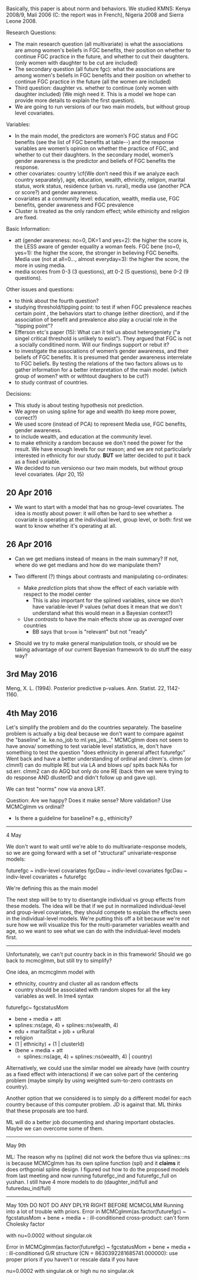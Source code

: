 
Basically, this paper is about norm and behaviors.
We studied KMNS: Kenya 2008/9, Mali 2006 (C: the report was in French), Nigeria 2008 and Sierra Leone 2008.

Research Questions:

* The main research question (all multivariate) is what the associations are among women's beliefs in FGC benefits, their position on whether to continue FGC practice in the future, and whether to cut their daughters. (only women with daughter to be cut are included)
* The secondary question (all future fgc):  what the associations are among women's beliefs in FGC benefits and their position on whether to continue FGC practice in the future (all the women are included)
* Third question:  daughter vs. whether to continue (only women with daughter included) (We migh need it.  This is a model we hope can provide more details to explain the first question).
* We are going to run versions of our two main models, but without group level covariates.


Variables:
* In the main model, the predictors are women’s FGC status and FGC benefits  (see the list of FGC benefits at table--) and the response variables are women’s opinion on whether the practice of FGC, and whether to cut their daughters.  In the secondary model, women’s gender awareness is the predictor and beliefs of FGC benefits the response.
* other covariates:  country \cf{We don’t need this if we analyze each country separately}, age, education, wealth, ethnicity, religion, marital status, work status, residence (urban vs. rural), media use (another PCA or score?) and gender awareness.
* covariates at a community level:  education, wealth, media use, FGC benefits, gender awareness and FGC prevalence
* Cluster is treated as the only random effect; while ethinicity and religion are fixed.

Basic Information:
* att (gender awareness: no=0, DK=1 and yes=2):  the higher the score is, the LESS aware of gender equality a woman feels.  FGC bene (no=0, yes=1):  the higher the score, the stronger in believing FGC beneifts.  Media use (not at all=0..., almost everyday=3):  the higher the score, the more in using media.
* media scores from 0-3 (3 questions), att 0-2 (5 questions), bene 0-2 (9 questions).

Other issues and questions:
* to think about the fourth question?
* studying threshold/tipping point: to test if when FGC prevalence reaches certain point , the behaviors start to change (either direction), and if the association of benefit and prevalence also play a crucial role in the "tipping point"?
* Efferson etc's paper (15):  What can it tell us about heterogeniety ("a singel critical threshold is unlikely to exist"). They argued that FGC is not a socially conditined norm.  Will our findings support or rebut it?
* to investigate the associations of women’s gender awareness, and their beliefs of FGC benefits.  It is presumed that gender awareness interrelate to FGC beliefs.  By testing the relations of the two factors allows us to gather information for a better interpretation of the main model. (which group of women?  with or withtout daughers to be cut?)
* to study contrast of countries.

Decisions:
* This study is about testing hypothesis not prediction.
* We agree on using spline for age and wealth (to keep more power, correct?)
* We used score (instead of PCA) to represent Media use, FGC benefits, gender awareness.
* to include wealth, and education at the community level.
* to make ethnicity a random because we don't need the power for the result.  We have enough levels for our reason; and we are not particularly interested in ethnicity for our study.  __BUT__ we latter decided to put it back as a fixed variable.
* We decided to run versionso our two main models, but without group level covariates. (Apr 20, 15)

## 20 Apr 2016

* We want to start with a model that has no group-level covariates. The idea is mostly about power: it will often be hard to see whether a covariate is operating at the individual level, group level, or both: first we want to know whether it's operating at all.

## 26 Apr 2016

* Can we get medians instead of means in the main summary? If not, where do we get medians and how do we manipulate them?

* Two different (?) things about contrasts and manipulating co-ordinates:
  * Make _prediction_ plots that show the effect of each variable with respect to the model center
    * This is also important for the splined variables, since we don't have variable-level P values (what does it mean that we don't understand what this would mean in a Bayesian context?)
  * Use _contrasts_ to have the main effects show up as _averaged_ over countries
    * BB says that `broom` is "relevant" but not "ready"

* Should we try to make general manipulation tools, or should we be taking advantage of our current Bayesian framework to do stuff the easy way?


## 3rd May 2016
Meng, X. L. (1994). Posterior predictive p-values. Ann. Statist. 22, 1142-1160.

## 4th May 2016
Let's simplify the problem and do the countries separately. The baseline problem is actually a big deal because we don't want to compare against the "baseline" ie. ke.no_job to ml.yes_job..." 
MCMCglmm does not seem to have anova/ something to test variable level statistics, ie, don't have something to test the question "does ethnicity in general affect futurefgc"
Went back and have a better understanding of ordinal and clmm's. clmm (or clmm1) can do multiple RE but via LA and blows up/ spits back NAs for sd.err. clmm2 can do AGQ but only do one RE (back then we were trying to do response AND dlusterID and didn't follow up and gave up). 

We can test "norms" now via anova LRT. 

Question: Are we happy? Does it make sense? More validation? Use MCMCglmm vs ordinal? 
* Is there a guideline for baseline?  e.g., ethinicity?


----------------------------------------------------------------------

4 May

We don't want to wait until we're able to do multivariate-response models, so we are going forward with a set of "structural" univariate-response models:

futurefgc ~ indiv-level covariates
fgcDau ~ indiv-level covariates
fgcDau ~ indiv-level covariates + futurefgc

We're defining this as the main model

The next step will be to try to disentangle individual vs group effects from these models. The idea will be that if we put in normalized individual-level and group-level covariates, they should compete to explain the effects seen in the individual-level models. We're putting this off a bit because we're not sure how we will visualize this for the multi-parameter variables wealth and age, so we want to see what we can do with the individual-level models first.

----------------------------------------------------------------------

Unfortunately, we can't put country back in in this framework! Should we go back to mcmcglmm, but still try to simplify?

One idea, an mcmcglmm model with
* ethnicity, country and cluster all as random effects
* country should be associated with random slopes for all the key variables as well. In lme4 syntax

futurefgc~
  fgcstatusMom
  + bene + media + att
  + splines::ns(age, 4) + splines::ns(wealth, 4)
  + edu + maritalStat + job + urRural
  + religion
  + (1 | ethnicity) + (1 | clusterId)
  + (bene + media + att 
    + splines::ns(age, 4) + splines::ns(wealth, 4)
  | country)

Alternatively, we could use the similar model we already have (with country as a fixed effect with interactions) if we can solve part of the centering problem (maybe simply by using weighted sum-to-zero contrasts on country).

Another option that we considered is to simply do a different model for each country because of this computer problem. JD is against that. ML thinks that these proposals are too hard.

ML will do a better job documenting and sharing important obstacles. Maybe we can overcome some of them.

----------------------------------------------------------------------

May 9th

ML: The reason why ns (spline) did not work the before thus via splines:::ns is because MCMCglmm has its own spline function (spl) and it __claims__ it does orthgonial spline design. I figured out how to do the proposed models from last meeting and now running futurefgc_ind and futurefgc_full on yushan. I still have 4 more models to do (daughter_ind/full and futuredau_ind/full) 

----------------------------------------------------------------------

May 10th
DO NOT DO ANY DPLYR RIGHT BEFORE MCMCGLMM
Running into a lot of trouble with priors.
Error in MCMCglmm(as.factor(futurefgc) ~ fgcstatusMom + bene + media +  : 
  ill-conditioned cross-product: can't form Cholesky factor 

with nu=0.0002 without singular.ok

Error in MCMCglmm(as.factor(futurefgc) ~ fgcstatusMom + bene + media +  : 
  ill-conditioned G/R structure (CN = 8630392281685741.000000): use proper priors if you haven't or rescale data if you have 

nu=0.0002 with singular.ok or high nu no singular.ok

